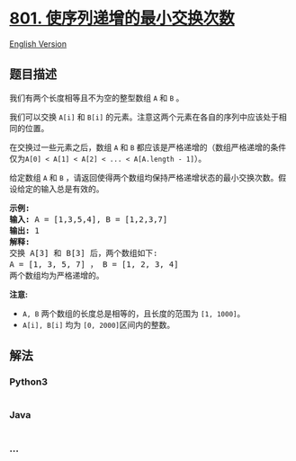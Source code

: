 # [801. 使序列递增的最小交换次数](https://leetcode-cn.com/problems/minimum-swaps-to-make-sequences-increasing)

[English Version](/solution/0800-0899/0801.Minimum%20Swaps%20To%20Make%20Sequences%20Increasing/README_EN.md)

## 题目描述
<!-- 这里写题目描述 -->
<p>我们有两个长度相等且不为空的整型数组&nbsp;<code>A</code>&nbsp;和&nbsp;<code>B</code>&nbsp;。</p>

<p>我们可以交换&nbsp;<code>A[i]</code>&nbsp;和&nbsp;<code>B[i]</code>&nbsp;的元素。注意这两个元素在各自的序列中应该处于相同的位置。</p>

<p>在交换过一些元素之后，数组&nbsp;<code>A</code>&nbsp;和&nbsp;<code>B</code>&nbsp;都应该是严格递增的（数组严格递增的条件仅为<code>A[0] &lt; A[1] &lt; A[2] &lt; ... &lt; A[A.length - 1]</code>）。</p>

<p>给定数组&nbsp;<code>A</code>&nbsp;和&nbsp;<code>B</code>&nbsp;，请返回使得两个数组均保持严格递增状态的最小交换次数。假设给定的输入总是有效的。</p>

<pre>
<strong>示例:</strong>
<strong>输入:</strong> A = [1,3,5,4], B = [1,2,3,7]
<strong>输出:</strong> 1
<strong>解释: </strong>
交换 A[3] 和 B[3] 后，两个数组如下:
A = [1, 3, 5, 7] ， B = [1, 2, 3, 4]
两个数组均为严格递增的。</pre>

<p><strong>注意:</strong></p>

<ul>
	<li><code>A, B</code>&nbsp;两个数组的长度总是相等的，且长度的范围为&nbsp;<code>[1, 1000]</code>。</li>
	<li><code>A[i], B[i]</code>&nbsp;均为&nbsp;<code>[0, 2000]</code>区间内的整数。</li>
</ul>



## 解法
<!-- 这里可写通用的实现逻辑 -->


<!-- tabs:start -->

### **Python3**
<!-- 这里可写当前语言的特殊实现逻辑 -->

```python

```

### **Java**
<!-- 这里可写当前语言的特殊实现逻辑 -->

```java

```

### **...**
```

```

<!-- tabs:end -->